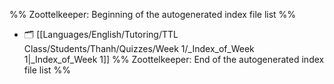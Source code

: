 %% Zoottelkeeper: Beginning of the autogenerated index file list  %%
- 🗂️ [[Languages/English/Tutoring/TTL Class/Students/Thanh/Quizzes/Week 1/_Index_of_Week 1|_Index_of_Week 1]]
%% Zoottelkeeper: End of the autogenerated index file list  %%
